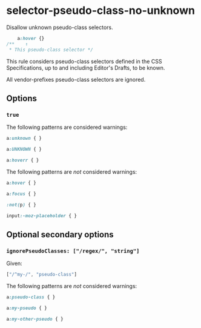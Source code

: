 # selector-pseudo-class-no-unknown

Disallow unknown pseudo-class selectors.

```css
    a:hover {}
/**    ↑
 * This pseudo-class selector */
```

This rule considers pseudo-class selectors defined in the CSS Specifications, up to and including Editor's Drafts, to be known.

All vendor-prefixes pseudo-class selectors are ignored.

## Options

### `true`

The following patterns are considered warnings:

```css
a:unknown { }
```

```css
a:UNKNOWN { }
```

```css
a:hoverr { }
```

The following patterns are *not* considered warnings:

```css
a:hover { }
```

```css
a:focus { }
```

```css
:not(p) { }
```

```css
input:-moz-placeholder { }
```

## Optional secondary options

### `ignorePseudoClasses: ["/regex/", "string"]`

Given:

```js
["/^my-/", "pseudo-class"]
```

The following patterns are *not* considered warnings:

```css
a:pseudo-class { }
```

```css
a:my-pseudo { }
```

```css
a:my-other-pseudo { }
```
